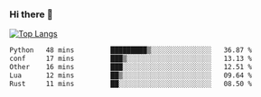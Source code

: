 ### Hi there 👋

<!--
**3Xpl0it3r/3Xpl0it3r** is a ✨ _special_ ✨ repository because its `README.md` (this file) appears on your GitHub profile.

Here are some ideas to get you started:

- 🔭 I’m currently working on ...
- 🌱 I’m currently learning ...
- 👯 I’m looking to collaborate on ...
- 🤔 I’m looking for help with ...
- 💬 Ask me about ...
- 📫 How to reach me: ...
- 😄 Pronouns: ...
- ⚡ Fun fact: ...
-->


[![Top Langs](https://github-readme-stats.vercel.app/api/top-langs/?username=3Xpl0it3r&layout=compact)](https://github.com/3Xpl0it3r/3Xpl0it3r)

<!--START_SECTION:waka-->

```txt
Python   48 mins         █████████▒░░░░░░░░░░░░░░░   36.87 %
conf     17 mins         ███▒░░░░░░░░░░░░░░░░░░░░░   13.13 %
Other    16 mins         ███░░░░░░░░░░░░░░░░░░░░░░   12.51 %
Lua      12 mins         ██▒░░░░░░░░░░░░░░░░░░░░░░   09.64 %
Rust     11 mins         ██░░░░░░░░░░░░░░░░░░░░░░░   08.50 %
```

<!--END_SECTION:waka-->
